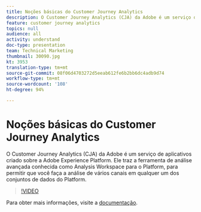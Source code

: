 ```yaml
---
title: Noções básicas do Customer Journey Analytics
description: O Customer Journey Analytics (CJA) da Adobe é um serviço de aplicativos criado sobre a Adobe Experience Platform. Ele traz a ferramenta de análise avançada conhecida como Analysis Workspace para o Platform, para permitir que você faça a análise de vários canais em qualquer um dos conjuntos de dados do Platform.
feature: customer journey analytics
topics: null
audience: all
activity: understand
doc-type: presentation
team: Technical Marketing
thumbnail: 30090.jpg
kt: 3953
translation-type: tm+mt
source-git-commit: 08f06d4703272d5eeab612fe6b2bb6dc4adb9d74
workflow-type: tm+mt
source-wordcount: '108'
ht-degree: 94%

---
```



# Noções básicas do Customer Journey Analytics

O Customer Journey Analytics (CJA) da Adobe é um serviço de aplicativos criado sobre a Adobe Experience Platform. Ele traz a ferramenta de análise avançada conhecida como Analysis Workspace para o Platform, para permitir que você faça a análise de vários canais em qualquer um dos conjuntos de dados do Platform.

>[!VIDEO](https://video.tv.adobe.com/v/30090/?quality=12&enable10seconds=on&speedcontrol=on)

Para obter mais informações, visite a [documentação](https://docs.adobe.com/content/help/pt-BR/analytics-platform/using/cja-landing.html).
